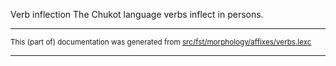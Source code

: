 Verb inflection
The Chukot language verbs inflect in persons.

* * *

<small>This (part of) documentation was generated from [src/fst/morphology/affixes/verbs.lexc](https://github.com/giellalt/lang-ckt/blob/main/src/fst/morphology/affixes/verbs.lexc)</small>

---

